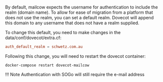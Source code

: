 By default, mailcow expects the username for authentication to include the realm (domain name). To allow for ease of migration from a platform that does not use the realm, you can set a default realm. Dovecot will append this domain to any username that does not have a realm supplied. 

To change this default, you need to make changes in the data/conf/dovecot/extra.cf:

``` data/conf/dovecot/extra.cf
auth_default_realm = schwetz.com.au
```
Following this change, you will need to restart the dovecot container:

``` shell
docker-compose restart dovecot-mailcow
```

!!! Note
Authentication with SOGo will still require the e-mail address